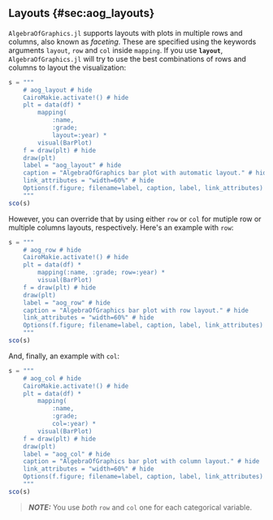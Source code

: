 ## Layouts {#sec:aog_layouts}

`AlgebraOfGraphics.jl` supports layouts with plots in multiple rows and columns,
also known as _faceting_.
These are specified using the keywords arguments `layout`, `row` and `col` inside `mapping`.
If you use **`layout`**, `AlgebraOfGraphics.jl` will try to use the best combinations of rows and columns to layout the visualization:

```jl
s = """
    # aog_layout # hide
    CairoMakie.activate!() # hide
    plt = data(df) *
        mapping(
            :name,
            :grade;
            layout=:year) *
        visual(BarPlot)
    f = draw(plt) # hide
    draw(plt)
    label = "aog_layout" # hide
    caption = "AlgebraOfGraphics bar plot with automatic layout." # hide
    link_attributes = "width=60%" # hide
    Options(f.figure; filename=label, caption, label, link_attributes) # hide
    """
sco(s)
```

However, you can override that by using either `row` or `col` for mutiple row or multiple columns layouts, respectively.
Here's an example with `row`:

```jl
s = """
    # aog_row # hide
    CairoMakie.activate!() # hide
    plt = data(df) *
        mapping(:name, :grade; row=:year) *
        visual(BarPlot)
    f = draw(plt) # hide
    draw(plt)
    label = "aog_row" # hide
    caption = "AlgebraOfGraphics bar plot with row layout." # hide
    link_attributes = "width=60%" # hide
    Options(f.figure; filename=label, caption, label, link_attributes) # hide
    """
sco(s)
```

And, finally, an example with `col`:

```jl
s = """
    # aog_col # hide
    CairoMakie.activate!() # hide
    plt = data(df) *
        mapping(
            :name,
            :grade;
            col=:year) *
        visual(BarPlot)
    f = draw(plt) # hide
    draw(plt)
    label = "aog_col" # hide
    caption = "AlgebraOfGraphics bar plot with column layout." # hide
    link_attributes = "width=60%" # hide
    Options(f.figure; filename=label, caption, label, link_attributes) # hide
    """
sco(s)
```

> **_NOTE:_**
> You use _both_ `row` and `col` one for each categorical variable.
